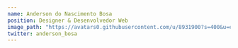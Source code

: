 ```yaml
---
name: Anderson do Nascimento Bosa
position: Designer & Desenvolvedor Web
image_path: "https://avatars0.githubusercontent.com/u/8931900?s=400&u=e94396178893f0ee4e190650007c9d530d4b11de&v=4"
twitter: anderson_bosa
---
```

